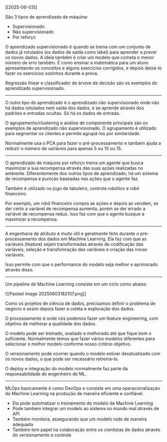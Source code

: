 [[2025-06-03]]

São 3 tipos de aprendizado de máquina:
- Supervisionado
- Não supervisionado
- Por reforço

O aprendizado supervisionado é quando se treina com um conjunto de dados já rotulados (os dados de saída como label) para aprender a prever os novos dados. A ideia também é criar um modelo que cometa o menor número de erro também. É como ensinar a matemática para um aluno apresentando os conceitos e alguns exercícios corrigidos, e depois deixá-lo fazer os exercícios sozinhos durante a prova.

Regressão linear e classificador de árvore de decisão são os exemplos do aprendizado supervisionado.

___

O outro tipo do aprendizado é o aprendizado não supervisionado onde não há dados rotulados nem saída dos dados, e se aprende através dos padrões e entradas ocultas. Só há os dados de entrada.

O agrupamento/clustering e análise de componente principais são os exemplos de aprendizado não supervisionado. O agrupamento é utilizado para segmentar os clientes e permite agrupá-los por similaridade.

Normalmente usa o PCA para fazer o pré-processamento e também ajuda a reduzir o número de variáveis para apenas 5 ou 10 ou 15. 

___

O aprendizado de máquina por reforço treina um agente que busca maximizar a sua recompensa através das suas ações realizadas no ambiente. Diferentemente dos outros tipos de aprendizado, há um sistema de recompensa e punição baseadas nas ações que o agente faz. 

Também é utilizado no jogo de tabuleiro, controle robótico e robô financeiro. 

Por exemplo, um robô financeiro compra as ações e depois as vendem, se der certo a variável de recompensa aumenta, porém se der errado a variável de recompensa reduz. Isso faz com que o agente busque a maximizar a recompensa.

___

A engenharia de atributo é muito útil e geralmente feito durante o pré-processamento dos dados em Machine Learning. Ela faz com que as variáveis (feature) sejam transformadas através de codificação das variáveis, seleção e transfomração das variáveis e criação das novas variáveis.

Isso permite com que o performance do modelo seja melhor e aprimorado através disso.

____

Um pipeline de Machine Learning consiste em um ciclo como abaixo.

![[Pasted image 20250603182107.png]]

Como os projetos de ciência de dados, precisamos definir o problema de negócio e assim depois fazer a coleta e exploração dos dados.

O processamento é onde nós podemos fazer um feature engineering, com objetivo de melhorar a qualidade dos dados.

O modelo pode ser treinado, avaliado e melhorado até que fique bom o suficiente. Normalmente temos que fazer vários modelos diferentes para selecionar o melhor modelo conforme nosso critério objetivo.

O versionamento pode ocorrer quando o modelo estiver desatualizado com os novos dados, o que pode ser necessário retreiná-lo.

O deploy e integração do modelo normalmente faz parte da responsabilidade do engenheiro de ML.

___

MLOps basicamente é como DevOps e consiste em uma operacionalização do Machine Learning na produção de maneira eficiente e confiável. 
- Ela pode automatizar o treinamento do modelo de Machine Learning
- Pode também integrar um modelo ao sistema no mundo real através de API
- Também monitora, assegurando que um modelo rode de maneira adequada
- Também tem papel na colaboração entre os cientistas de dados através do versionamento e controle 
